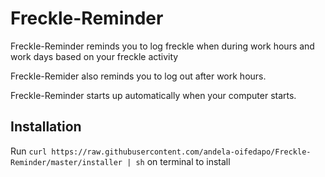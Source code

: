 # Freckle-Reminder

Freckle-Reminder reminds you to log freckle when during work hours and work days based on your freckle activity

Freckle-Remider also reminds you to log out after work hours.

Freckle-Reminder starts up automatically when your computer starts.

## Installation

Run `curl https://raw.githubusercontent.com/andela-oifedapo/Freckle-Reminder/master/installer | sh` on terminal to install
